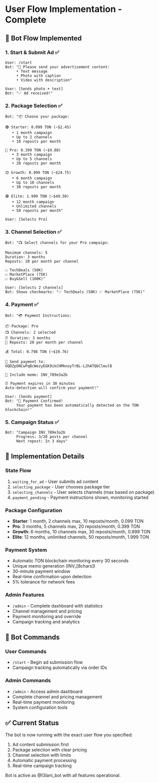 # User Flow Implementation - Complete

## 🚀 Bot Flow Implemented

### 1. Start & Submit Ad ✅
```
User: /start
Bot: "📝 Please send your advertisement content:
     • Text message
     • Photo with caption  
     • Video with description"

User: [Sends photo + text]
Bot: "✅ Ad received!"
```

### 2. Package Selection ✅
```
Bot: "📦 Choose your package:

🟢 Starter: 0.099 TON (~$2.45)
   • 1 month campaign
   • Up to 2 channels
   • 10 reposts per month

🔵 Pro: 0.399 TON (~$9.88)
   • 3 month campaign  
   • Up to 5 channels
   • 20 reposts per month

🟡 Growth: 0.999 TON (~$24.75)
   • 6 month campaign
   • Up to 10 channels
   • 30 reposts per month

🟣 Elite: 1.999 TON (~$49.50)
   • 12 month campaign
   • Unlimited channels
   • 50 reposts per month"

User: [Selects Pro]
```

### 3. Channel Selection ✅
```
Bot: "📺 Select channels for your Pro campaign:

Maximum channels: 5
Duration: 3 months
Reposts: 20 per month per channel

☐ TechDeals (50K) 
☐ MarketPlace (75K) 
☐ Buy&Sell (100K)"

User: [Selects 2 channels]
Bot: Shows checkmarks: "✅ TechDeals (50K) ✅ MarketPlace (75K)"
```

### 4. Payment ✅
```
Bot: "💳 Payment Instructions:

📦 Package: Pro
📺 Channels: 2 selected
⏰ Duration: 3 months
🔄 Reposts: 20 per month per channel

💰 Total: 0.798 TON (~$19.76)

🏦 Send payment to:
UQDZpONCwPqBcWezyEGK9ikCHMknoyTrBL-L2hATQbClmulB

🔖 Include memo: INV_789e3a2b

⏰ Payment expires in 30 minutes
Auto-detection will confirm your payment!"

User: [Sends payment]
Bot: "🎉 Payment Confirmed!
     Your payment has been automatically detected on the TON blockchain!"
```

### 5. Campaign Status ✅
```
Bot: "Campaign INV_789e3a2b
     Progress: 3/20 posts per channel
     Next repost: In 3 days"
```

## 🔧 Implementation Details

### State Flow
1. `waiting_for_ad` - User submits ad content
2. `selecting_package` - User chooses package tier
3. `selecting_channels` - User selects channels (max based on package)
4. `payment_pending` - Payment instructions shown, monitoring started

### Package Configuration
- **Starter**: 1 month, 2 channels max, 10 reposts/month, 0.099 TON
- **Pro**: 3 months, 5 channels max, 20 reposts/month, 0.399 TON  
- **Growth**: 6 months, 10 channels max, 30 reposts/month, 0.999 TON
- **Elite**: 12 months, unlimited channels, 50 reposts/month, 1.999 TON

### Payment System
- Automatic TON blockchain monitoring every 30 seconds
- Unique memo generation (INV_[8chars])
- 30-minute payment window
- Real-time confirmation upon detection
- 5% tolerance for network fees

### Admin Features
- `/admin` - Complete dashboard with statistics
- Channel management and pricing
- Payment monitoring and override
- Campaign tracking and analytics

## 🎯 Bot Commands

### User Commands
- `/start` - Begin ad submission flow
- Campaign tracking automatically via order IDs

### Admin Commands  
- `/admin` - Access admin dashboard
- Complete channel and pricing management
- Real-time payment monitoring
- System configuration tools

## ✅ Current Status

The bot is now running with the exact user flow you specified:
1. Ad content submission first
2. Package selection with clear pricing
3. Channel selection with limits
4. Automatic payment processing
5. Real-time campaign tracking

Bot is active as @I3lani_bot with all features operational.